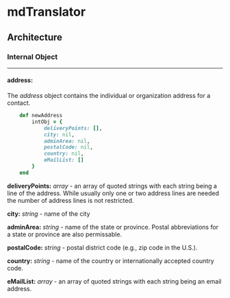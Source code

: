 # mdTranslator

## Architecture

### Internal Object
---
#### address:

The *address* object contains the individual or organization address for a contact.

````ruby
    def newAddress
        intObj = {
            deliveryPoints: [],
            city: nil,
            adminArea: nil,
            postalCode: nil,
            country: nil,
            eMailList: []
        }
    end
````

__deliveryPoints:__ *array* - an array of quoted strings with each string being a line of the address.  While usually only one or two address lines are needed the number of address lines is not restricted.

__city:__ *string* - name of the city

__adminArea:__ *string* - name of the state or province.  Postal abbreviations for a state or province are also permissable.

__postalCode:__ *string* - postal district code (e.g., zip code in the U.S.).

__country:__ *string* - name of the country or internationally accepted country code.

__eMailList:__ *array* - an array of quoted strings with each string being an email address.
